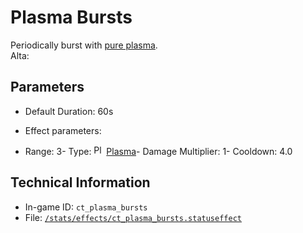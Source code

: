 # Plasma Bursts

Periodically burst with [pure plasma](https://ceterai.github.io/MyEnternia/Wiki/pureplasma).  
Alta: 

## Parameters

- Default Duration: 60s
- Effect parameters: 

- Range: 3- Type: <img src="/damage/ct_plasma.png" alt="Plasma icon" loading="lazy" width="16px" height="16px"/> [Plasma](Alternia#damage)- Damage Multiplier: 1- Cooldown: 4.0

## Technical Information

- In-game ID: `ct_plasma_bursts`
- File: [`/stats/effects/ct_plasma_bursts.statuseffect`](https://github.com/Ceterai/Enternia/blob/main/stats/effects/ct_plasma_bursts.statuseffect)

